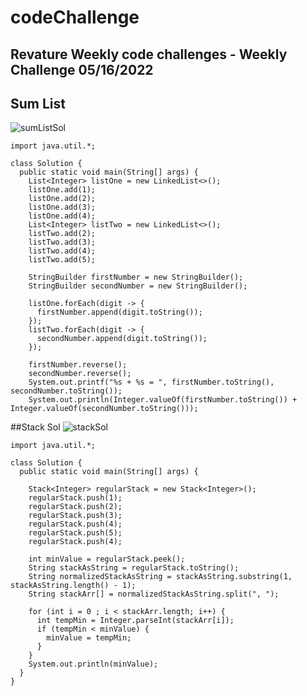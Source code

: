 # codeChallenge
## Revature Weekly code challenges - Weekly Challenge 05/16/2022

## Sum List
![sumListSol](https://user-images.githubusercontent.com/40347155/169075595-13e93f7f-ddef-42b9-adc6-0e00c9b98ca6.JPG)
```
import java.util.*;

class Solution {
  public static void main(String[] args) {
    List<Integer> listOne = new LinkedList<>();
    listOne.add(1);
    listOne.add(2);
    listOne.add(3);
    listOne.add(4);
    List<Integer> listTwo = new LinkedList<>();
    listTwo.add(2);
    listTwo.add(3);
    listTwo.add(4);
    listTwo.add(5);

    StringBuilder firstNumber = new StringBuilder();
    StringBuilder secondNumber = new StringBuilder();

    listOne.forEach(digit -> {
      firstNumber.append(digit.toString());
    });
    listTwo.forEach(digit -> {
      secondNumber.append(digit.toString());
    });

    firstNumber.reverse();
    secondNumber.reverse();
    System.out.printf("%s + %s = ", firstNumber.toString(), secondNumber.toString());
    System.out.println(Integer.valueOf(firstNumber.toString()) + Integer.valueOf(secondNumber.toString()));
```

##Stack Sol
![stackSol](https://user-images.githubusercontent.com/40347155/169075619-61a62107-56c4-4395-9e97-cdde0010fe61.JPG)
```
import java.util.*;

class Solution {
  public static void main(String[] args) {

    Stack<Integer> regularStack = new Stack<Integer>();
    regularStack.push(1);
    regularStack.push(2);
    regularStack.push(3);
    regularStack.push(4);
    regularStack.push(5);
    regularStack.push(4);

    int minValue = regularStack.peek();
    String stackAsString = regularStack.toString();
    String normalizedStackAsString = stackAsString.substring(1, stackAsString.length() - 1);
    String stackArr[] = normalizedStackAsString.split(", ");

    for (int i = 0 ; i < stackArr.length; i++) {
      int tempMin = Integer.parseInt(stackArr[i]);
      if (tempMin < minValue) {
        minValue = tempMin;
      }
    }
    System.out.println(minValue);
  }
}
```
